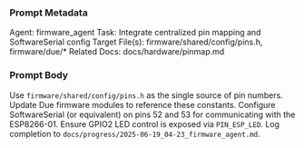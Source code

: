 ### Prompt Metadata
Agent: firmware_agent
Task: Integrate centralized pin mapping and SoftwareSerial config
Target File(s): firmware/shared/config/pins.h, firmware/due/*
Related Docs: docs/hardware/pinmap.md

### Prompt Body
Use `firmware/shared/config/pins.h` as the single source of pin numbers. Update Due firmware modules to reference these constants. Configure SoftwareSerial (or equivalent) on pins 52 and 53 for communicating with the ESP8266-01. Ensure GPIO2 LED control is exposed via `PIN_ESP_LED`. Log completion to `docs/progress/2025-06-19_04-23_firmware_agent.md`.
